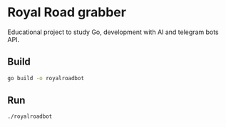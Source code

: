 # Royal Road grabber
Educational project to study Go, development with AI and telegram bots API.

## Build
```bash
go build -o royalroadbot
```

## Run
```bash
./royalroadbot
```
